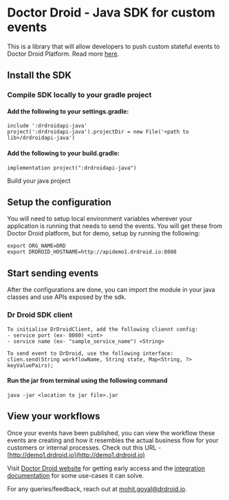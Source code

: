# Doctor Droid - Java SDK for custom events
This is a library that will allow developers to push custom stateful events to Doctor Droid Platform.
Read more [here](https://kenobi.drdroid.io/docs).

## Install the SDK
### Compile SDK locally to your gradle project
#### Add the following to your settings.gradle:
```agsl
include ':drdroidapi-java'
project(':drdroidapi-java').projectDir = new File('<path to lib>/drdroidapi-java')
```

#### Add the following to your build.gradle:
```agsl
implementation project(":drdroidapi-java")
```

Build your java project

## Setup the configuration
You will need to setup local environment variables wherever your application is running that needs to send the events. You will get these from Doctor Droid platform, but for demo, setup by running the following:
```
export ORG_NAME=DRD
export DRDROID_HOSTNAME=http://apidemo1.drdroid.io:8080
```

## Start sending events
After the configurations are done, you can import the module in your java classes and use APIs exposed by the sdk.

### Dr Droid SDK client
```agsl
To initialise DrDroidClient, add the following cliennt config:
- service port (ex- 8080) <int>
- service name (ex- "sample_service_name") <String>
```

```agsl
To send event to DrDroid, use the following interface:
clien.send(String workflowName, String state, Map<String, ?> keyValuePairs);
```
#### Run the jar from terminal using the following command
```agsl
java -jar <location to jar file>.jar
```
## View your workflows
Once your events have been published, you can view the workflow these events are creating and how it resembles the actual business flow for your customers or internal processes. Check out this URL - [http://demo1.drdroid.io](http://demo1.drdroid.io)

Visit [Doctor Droid website](https://drdroid.io?utm_param=github-py) for getting early access and the [integration documentation](https://kenobi.drdroid.io?utm_param=github-py) for some use-cases it can solve.

For any queries/feedback, reach out at [mohit.goyal@drdroid.io](mailto:mohit.goyal@drdroid.io).
